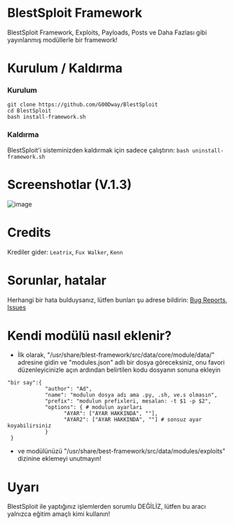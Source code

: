 # BlestSploit Framework
BlestSploit Framework, Exploits, Payloads, Posts ve Daha Fazlası gibi yayınlanmış modüllerle bir framework!
# Kurulum / Kaldırma
### Kurulum
```
git clone https://github.com/G00Dway/BlestSploit
cd BlestSploit
bash install-framework.sh
```
### Kaldırma
BlestSploit'i sisteminizden kaldırmak için sadece çalıştırın: `bash uninstall-framework.sh`
# Screenshotlar (V.1.3)
![image](https://user-images.githubusercontent.com/80381071/182795041-580c18f2-f84e-486d-9764-f35093b7ea13.png)
# Credits
Krediler gider: `Leatrix`, `Fux Walker`, `Kenn`
# Sorunlar, hatalar
Herhangi bir hata bulduysanız, lütfen bunları şu adrese bildirin: <a href="https://github.com/G00Dway/BlestSploit/issues">Bug Reports, Issues</a>
# Kendi modülü nasıl eklenir?
* İlk olarak, "/usr/share/blest-framework/src/data/core/module/data/" adresine gidin ve "modules.json" adlı bir dosya göreceksiniz, onu favori düzenleyicinizle açın
ardından belirtilen kodu dosyanın sonuna ekleyin
```
"bir say":{
            "author": "Ad",
            "name": "modulun dosya adı ama .py, .sh, ve.s olmasın",
            "prefix": "modulun prefixleri, mesalan: -t $1 -p $2",
            "options": { # modulun ayarları
                  "AYAR": ["AYAR HAKKINDA", ""],
                  "AYAR2": ["AYAR HAKKINDA", ""] # sonsuz ayar koyabilirsiniz
            }
 }
 ```
 * ve modülünüzü "/usr/share/best-framework/src/data/modules/exploits" dizinine eklemeyi unutmayın!
# Uyarı
BlestSploit ile yaptığınız işlemlerden sorumlu DEĞİLİZ, lütfen bu aracı yalnızca eğitim amaçlı kimi kullanın!
